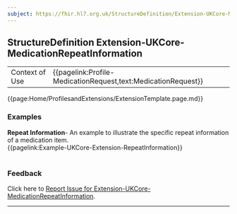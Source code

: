 ```yaml
---
subject: https://fhir.hl7.org.uk/StructureDefinition/Extension-UKCore-MedicationRepeatInformation
---
```

## StructureDefinition Extension-UKCore-MedicationRepeatInformation

<table id="addToTranspose">
<tr><td>Context of Use</td>
<td>{{pagelink:Profile-MedicationRequest,text:MedicationRequest}}</td>
</tr>
</table>

{{page:Home/ProfilesandExtensions/ExtensionTemplate.page.md}}

<div id="Examples" class="tabcontent">
  <h3>Examples</h3>
  <b>Repeat Information</b>- An example to illustrate the specific repeat information of a medication item.<br>
  {{pagelink:Example-UKCore-Extension-RepeatInformation}}
  <br><br>
</div>
<div id="Feedback" class="tabcontent">
  <h3>Feedback</h3>
Click here to <a href="https://simplifier.net/HL7FHIRUKCoreR4/Extension-UKCore-MedicationRepeatInformation/~issues?level=File">Report Issue for Extension-UKCore-MedicationRepeatInformation</a>.
</div>

---
